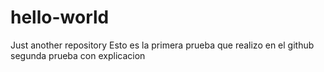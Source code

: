 # hello-world
Just another repository
Esto es la primera prueba que realizo en el github
segunda prueba con explicacion
